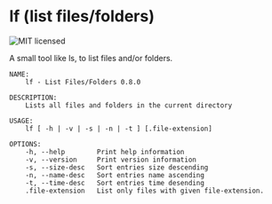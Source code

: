 # lf (list files/folders)

![MIT licensed][license-image]

[license-image]: https://img.shields.io/github/license/workingj/dh.svg

A small tool like ls, to list files and/or folders.

```text
NAME:
    lf - List Files/Folders 0.8.0

DESCRIPTION:
    Lists all files and folders in the current directory

USAGE:
    lf [ -h | -v | -s | -n | -t ] [.file-extension]

OPTIONS:
    -h, --help        Print help information
    -v, --version     Print version information
    -s, --size-desc   Sort entries size descending
    -n, --name-desc   Sort entries name ascending
    -t, --time-desc   Sort entries time desending
    .file-extension   List only files with given file-extension.
```
